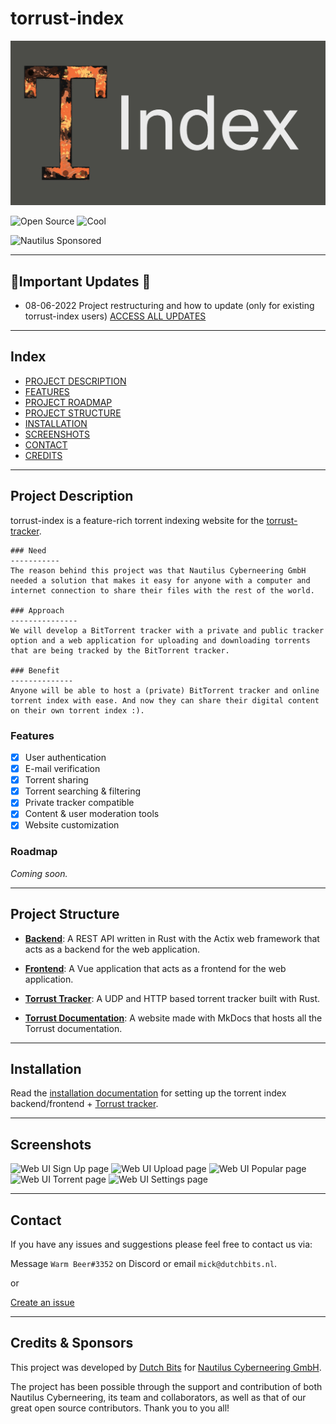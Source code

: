 # torrust-index

![README HEADER](./img/Torrust_Repo_Index_Readme_Header-20220615.jpg)



![Open Source](https://badgen.net/badge/Open%20Source/100%25/DA2CE7)
![Cool](https://badgen.net/badge/Cool/100%25/FF7F50)

![Nautilus Sponsored](https://badgen.net/badge/Sponsor/Nautilus%20Cyberneering/red)

---

## 📢Important Updates 📢

- 08-06-2022 Project restructuring and how to update (only for existing torrust-index users) [ACCESS ALL UPDATES](https://github.com/torrust/torrust-index/wiki/Project-Updates)

---

## Index

- [PROJECT DESCRIPTION](#project-description)
- [FEATURES](#features)
- [PROJECT ROADMAP](#project_roadmap)
- [PROJECT STRUCTURE](#project_structure)
- [INSTALLATION](#installation)
- [SCREENSHOTS](#screenshots)
- [CONTACT](#contact)
- [CREDITS](#credits)

---

## Project Description

torrust-index is a feature-rich torrent indexing website for the [torrust-tracker](https://github.com/torrust/torrust-tracker).

    ### Need
    -----------
    The reason behind this project was that Nautilus Cyberneering GmbH needed a solution that makes it easy for anyone with a computer and internet connection to share their files with the rest of the world.

    ### Approach
    ---------------
    We will develop a BitTorrent tracker with a private and public tracker option and a web application for uploading and downloading torrents that are being tracked by the BitTorrent tracker.
    
    ### Benefit
    --------------
    Anyone will be able to host a (private) BitTorrent tracker and online torrent index with ease. And now they can share their digital content on their own torrent index :).

### Features

- [X] User authentication
- [X] E-mail verification
- [X] Torrent sharing
- [X] Torrent searching & filtering
- [X] Private tracker compatible
- [X] Content & user moderation tools
- [X] Website customization

### Roadmap

*Coming soon.*

---

## Project Structure

- [__Backend__](https://github.com/torrust/torrust/tree/main/backend): A REST API written in Rust with the Actix web framework that acts as a backend for the web application.

- [__Frontend__](https://github.com/torrust/torrust/tree/main/frontend): A Vue application that acts as a frontend for the web application.

- [__Torrust Tracker__](https://github.com/torrust/torrust-tracker): A UDP and HTTP based torrent tracker built with Rust.

- [__Torrust Documentation__](https://github.com/torrust/torrust-documentation): A website made with MkDocs that hosts all the Torrust documentation.

---

## Installation

Read the [installation documentation](https://torrust.github.io/torrust-documentation/installation/) for setting up the torrent index backend/frontend + [Torrust tracker](https://github.com/torrust/torrust-tracker).

---

## Screenshots

![Web UI Sign Up page](img/signup.png)
![Web UI Upload page](img/upload.png)
![Web UI Popular page](img/torrents.png)
![Web UI Torrent page](img/torrent.png)
![Web UI Settings page](img/settings.png)

---

## Contact

If you have any issues and suggestions please feel free to contact us via:

Message `Warm Beer#3352` on Discord or email `mick@dutchbits.nl`.

or 

[Create an issue](https://github.com/torrust/torrust-index/issues)

---

## Credits & Sponsors

This project was developed by [Dutch Bits](https://dutchbits.nl) for [Nautilus Cyberneering GmbH](https://nautilus-cyberneering.de/).

The project has been possible through the support and contribution of both Nautilus Cyberneering, its team and collaborators, as well as that of our great open source contributors. Thank you to you all!